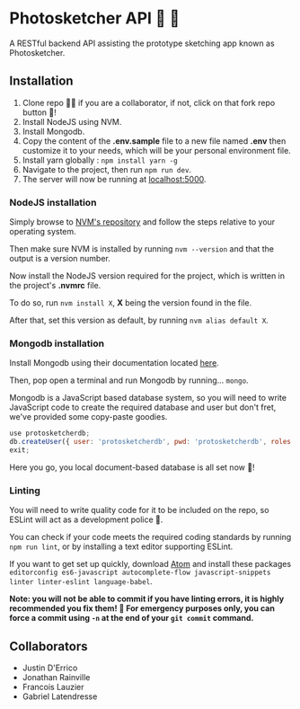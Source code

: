 # Photosketcher API :art: :triangular_ruler:

A RESTful backend API assisting the prototype sketching app known as Photosketcher.

## Installation

1. Clone repo :family_man_boy: if you are a collaborator, if not, click on that fork repo button :fork_and_knife:!
2. Install NodeJS using NVM.
3. Install Mongodb.
4. Copy the content of the **.env.sample** file to a new file named **.env** then customize it to your needs, which will be your personal environment file.
5. Install yarn globally : `npm install yarn -g`
6. Navigate to the project, then run `npm run dev`.
7. The server will now be running at [localhost:5000](http://localhost:500).

### NodeJS installation

Simply browse to [NVM's repository](https://github.com/creationix/nvm) and follow the steps relative to your operating system.

Then make sure NVM is installed by running `nvm --version` and that the output is a version number.

Now install the NodeJS version required for the project, which is written in the project's **.nvmrc** file.

To do so, run `nvm install X`, **X** being the version found in the file.

After that, set this version as default, by running `nvm alias default X`.

### Mongodb installation

Install Mongodb using their documentation located [here](https://docs.mongodb.com/manual/installation/).

Then, pop open a terminal and run Mongodb by running... `mongo`.

Mongodb is a JavaScript based database system, so you will need to write JavaScript code to create the required database and user but don't fret, we've provided some copy-paste goodies.

```javascript
use protosketcherdb;
db.createUser({ user: 'protosketcherdb', pwd: 'protosketcherdb', roles: ['readWrite'] });
exit;
```

Here you go, you local document-based database is all set now :beer:!

### Linting

You will need to write quality code for it to be included on the repo, so ESLint will act as a development police :police_car:.

You can check if your code meets the required coding standards by running `npm run lint`, or by installing a text editor supporting ESLint.

If you want to get set up quickly, download [Atom](https://atom.io/) and install these packages `editorconfig es6-javascript autocomplete-flow javascript-snippets linter linter-eslint language-babel`.

**Note: you will not be able to commit if you have linting errors, it is highly recommended you fix them! :eyes: For emergency purposes only, you can force a commit using `-n` at the end of your `git commit` command.**

## Collaborators

- Justin D'Errico
- Jonathan Rainville
- Francois Lauzier
- Gabriel Latendresse
